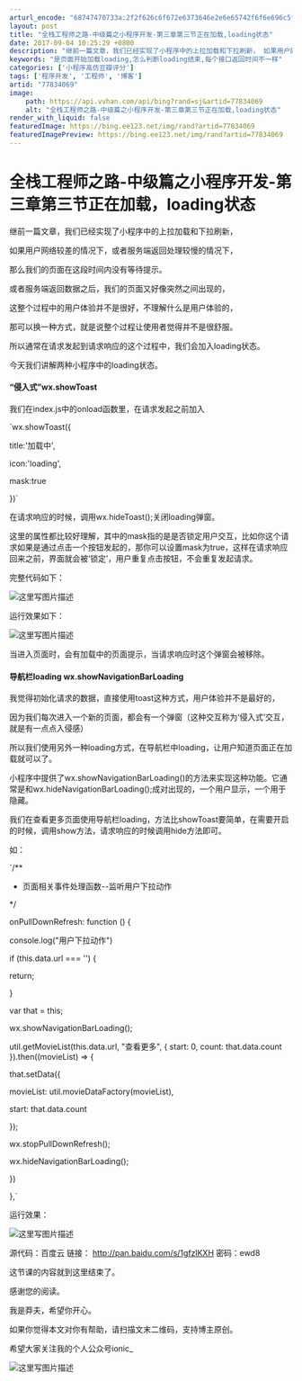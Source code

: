 ```yaml
---
arturl_encode: "68747470733a:2f2f626c6f672e6373646e2e6e65742f6f6e696c5f6368656e:2f61727469636c652f64657461696c732f3737383334303639"
layout: post
title: "全栈工程师之路-中级篇之小程序开发-第三章第三节正在加载,loading状态"
date: 2017-09-04 10:25:29 +0800
description: "继前一篇文章，我们已经实现了小程序中的上拉加载和下拉刷新， 如果用户网络较差的情况下，或者服务端返回"
keywords: "是页面开始加载loading,怎么判断loading结束,每个接口返回时间不一样"
categories: ['小程序高仿豆瓣评分']
tags: ['程序开发', '工程师', '博客']
artid: "77834069"
image:
    path: https://api.vvhan.com/api/bing?rand=sj&artid=77834069
    alt: "全栈工程师之路-中级篇之小程序开发-第三章第三节正在加载,loading状态"
render_with_liquid: false
featuredImage: https://bing.ee123.net/img/rand?artid=77834069
featuredImagePreview: https://bing.ee123.net/img/rand?artid=77834069
---
```


# 全栈工程师之路-中级篇之小程序开发-第三章第三节正在加载，loading状态

继前一篇文章，我们已经实现了小程序中的上拉加载和下拉刷新，
  
如果用户网络较差的情况下，或者服务端返回处理较慢的情况下，
  
那么我们的页面在这段时间内没有等待提示。
  
或者服务端返回数据之后，我们的页面又好像突然之间出现的，
  
这整个过程中的用户体验并不是很好，不理解什么是用户体验的，
  
那可以换一种方式，就是说整个过程让使用者觉得并不是很舒服。
  
所以通常在请求发起到请求响应的这个过程中，我们会加入loading状态。
  
今天我们讲解两种小程序中的loading状态。

#### “侵入式”wx.showToast

我们在index.js中的onload函数里，在请求发起之前加入
  
`wx.showToast({
  
title:'加载中',
  
icon:'loading',
  
mask:true
  
})`
  
在请求响应的时候，调用wx.hideToast();关闭loading弹窗。
  
这里的属性都比较好理解，其中的mask指的是是否锁定用户交互，比如你这个请求如果是通过点击一个按钮发起的，那你可以设置mask为true，这样在请求响应回来之前，界面就会被‘锁定’，用户重复点击按钮，不会重复发起请求。
  
完整代码如下：
  
![这里写图片描述](https://img-blog.csdn.net/20170904100807330?watermark/2/text/aHR0cDovL2Jsb2cuY3Nkbi5uZXQvb25pbF9jaGVu/font/5a6L5L2T/fontsize/400/fill/I0JBQkFCMA==/dissolve/70/gravity/SouthEast)
  
运行效果如下：
  
![这里写图片描述](https://img-blog.csdn.net/20170904100833668?watermark/2/text/aHR0cDovL2Jsb2cuY3Nkbi5uZXQvb25pbF9jaGVu/font/5a6L5L2T/fontsize/400/fill/I0JBQkFCMA==/dissolve/70/gravity/SouthEast)
  
当进入页面时，会有加载中的页面提示，当请求响应时这个弹窗会被移除。

#### 导航栏loading wx.showNavigationBarLoading

我觉得初始化请求的数据，直接使用toast这种方式，用户体验并不是最好的，
  
因为我们每次进入一个新的页面，都会有一个弹窗（这种交互称为‘侵入式’交互，就是有一点点入侵感）
  
所以我们使用另外一种loading方式，在导航栏中loading，让用户知道页面正在加载就可以了。
  
小程序中提供了wx.showNavigationBarLoading()的方法来实现这种功能。它通常是和wx.hideNavigationBarLoading();成对出现的，一个用户显示，一个用于隐藏。
  
我们在查看更多页面使用导航栏loading，方法比showToast要简单，在需要开启的时候，调用show方法，请求响应的时候调用hide方法即可。
  
如：
  
`/**
  
* 页面相关事件处理函数--监听用户下拉动作
  
*/
  
onPullDownRefresh: function () {
  
console.log("用户下拉动作")
  
if (this.data.url === '') {
  
return;
  
}
  
var that = this;
  
wx.showNavigationBarLoading();
  
util.getMovieList(this.data.url, "查看更多", { start: 0, count: that.data.count }).then((movieList) => {
  
that.setData({
  
movieList: util.movieDataFactory(movieList),
  
start: that.data.count
  
});
  
wx.stopPullDownRefresh();
  
wx.hideNavigationBarLoading();
  
})
  
},`
  
运行效果：
  
![这里写图片描述](https://img-blog.csdn.net/20170904102010207?watermark/2/text/aHR0cDovL2Jsb2cuY3Nkbi5uZXQvb25pbF9jaGVu/font/5a6L5L2T/fontsize/400/fill/I0JBQkFCMA==/dissolve/70/gravity/SouthEast)
  
源代码：百度云 链接：
<http://pan.baidu.com/s/1gfzlKXH>
密码：ewd8
  
这节课的内容就到这里结束了。
  
感谢您的阅读。
  
我是莽夫，希望你开心。
  
如果你觉得本文对你有帮助，请扫描文末二维码，支持博主原创。
  
希望大家关注我的个人公众号ionic\_
  
![这里写图片描述](https://img-blog.csdn.net/20170809113651680?watermark/2/text/aHR0cDovL2Jsb2cuY3Nkbi5uZXQvb25pbF9jaGVu/font/5a6L5L2T/fontsize/400/fill/I0JBQkFCMA==/dissolve/70/gravity/Center)